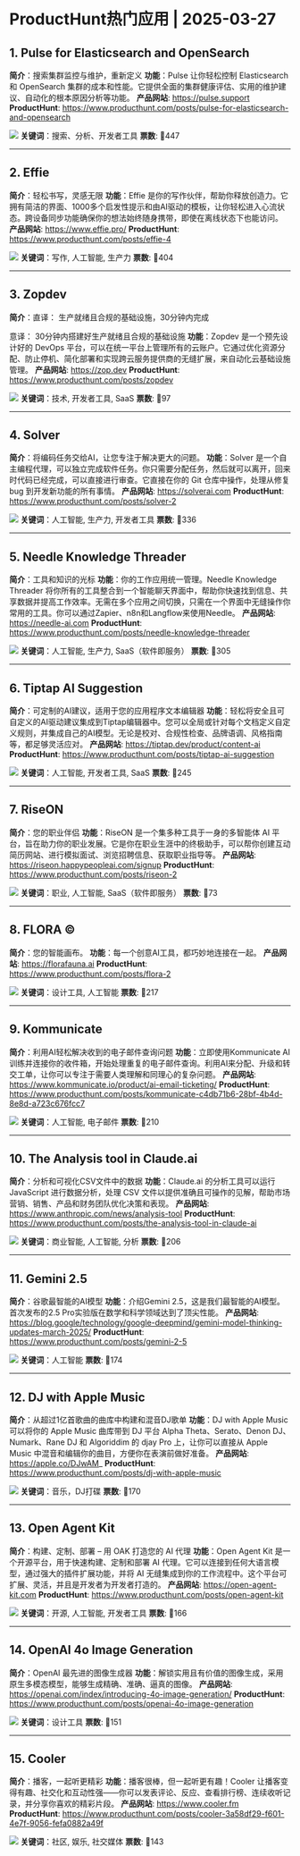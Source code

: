 # ProductHunt热门应用 | 2025-03-27

## 1. Pulse for Elasticsearch and OpenSearch
**简介**：搜索集群监控与维护，重新定义
**功能**：Pulse 让你轻松控制 Elasticsearch 和 OpenSearch 集群的成本和性能。它提供全面的集群健康评估、实用的维护建议、自动化的根本原因分析等功能。
**产品网站**: https://pulse.support
**ProductHunt**: https://www.producthunt.com/posts/pulse-for-elasticsearch-and-opensearch

![](https://ph-files.imgix.net/2fc42146-ae29-4a9c-bc97-f1afa20c78b8.png)
**关键词**：搜索、分析、开发者工具
**票数**: 🔺447

---

## 2. Effie
**简介**：轻松书写，灵感无限
**功能**：Effie 是你的写作伙伴，帮助你释放创造力。它拥有简洁的界面、1000多个启发性提示和由AI驱动的模板，让你轻松进入心流状态。跨设备同步功能确保你的想法始终随身携带，即使在离线状态下也能访问。
**产品网站**: https://www.effie.pro/
**ProductHunt**: https://www.producthunt.com/posts/effie-4

![](https://ph-files.imgix.net/ef24a499-7f7e-4f14-862e-5198e1f3c1f2.png)
**关键词**：写作, 人工智能, 生产力
**票数**: 🔺404

---

## 3. Zopdev
**简介**：直译：
生产就绪且合规的基础设施，30分钟内完成

意译：
30分钟内搭建好生产就绪且合规的基础设施
**功能**：Zopdev 是一个预先设计好的 DevOps 平台，可以在统一平台上管理所有的云账户。它通过优化资源分配、防止停机、简化部署和实现跨云服务提供商的无缝扩展，来自动化云基础设施管理。
**产品网站**: https://zop.dev
**ProductHunt**: https://www.producthunt.com/posts/zopdev

![](https://ph-files.imgix.net/6d808798-a0e0-42cb-84d9-8395d12e2586.jpeg)
**关键词**：技术, 开发者工具, SaaS
**票数**: 🔺97

---

## 4. Solver
**简介**：将编码任务交给AI，让您专注于解决更大的问题。
**功能**：Solver 是一个自主编程代理，可以独立完成软件任务。你只需要分配任务，然后就可以离开，回来时代码已经完成，可以直接进行审查。它直接在你的 Git 仓库中操作，处理从修复 bug 到开发新功能的所有事情。
**产品网站**: https://solverai.com
**ProductHunt**: https://www.producthunt.com/posts/solver-2

![](https://ph-files.imgix.net/1d32665b-8920-4119-8352-7cae099ce9a1.png)
**关键词**：人工智能, 生产力, 开发者工具
**票数**: 🔺336

---

## 5. Needle Knowledge Threader
**简介**：工具和知识的光标
**功能**：你的工作应用统一管理。Needle Knowledge Threader 将你所有的工具整合到一个智能聊天界面中，帮助你快速找到信息、共享数据并提高工作效率。无需在多个应用之间切换，只需在一个界面中无缝操作你常用的工具。你可以通过Zapier、n8n和Langflow来使用Needle。
**产品网站**: https://needle-ai.com
**ProductHunt**: https://www.producthunt.com/posts/needle-knowledge-threader

![](https://ph-files.imgix.net/99fd9e13-54fa-45ca-b1ad-014724c06b8b.jpeg)
**关键词**：人工智能, 生产力, SaaS（软件即服务）
**票数**: 🔺305

---

## 6. Tiptap AI Suggestion
**简介**：可定制的AI建议，适用于您的应用程序文本编辑器
**功能**：轻松将安全且可自定义的AI驱动建议集成到Tiptap编辑器中。您可以全局或针对每个文档定义自定义规则，并集成自己的AI模型。无论是校对、合规性检查、品牌语调、风格指南等，都足够灵活应对。
**产品网站**: https://tiptap.dev/product/content-ai
**ProductHunt**: https://www.producthunt.com/posts/tiptap-ai-suggestion

![](https://ph-files.imgix.net/d3ffddf6-0c9e-4607-84e4-37f37132b2ca.jpeg)
**关键词**：人工智能, 开发者工具, SaaS
**票数**: 🔺245

---

## 7. RiseON
**简介**：您的职业伴侣
**功能**：RiseON 是一个集多种工具于一身的多智能体 AI 平台，旨在助力你的职业发展。它是你在职业生涯中的终极助手，可以帮你创建互动简历网站、进行模拟面试、浏览招聘信息、获取职业指导等。
**产品网站**: https://riseon.happypeopleai.com/signup
**ProductHunt**: https://www.producthunt.com/posts/riseon-2

![](https://ph-files.imgix.net/2e1b4e26-fa06-4af7-94cf-6b28d6e060f8.png)
**关键词**：职业, 人工智能, SaaS（软件即服务）
**票数**: 🔺73

---

## 8. FLORA ©
**简介**：您的智能画布。
**功能**：每一个创意AI工具，都巧妙地连接在一起。
**产品网站**: https://florafauna.ai
**ProductHunt**: https://www.producthunt.com/posts/flora-2

![](https://ph-files.imgix.net/c58a40f0-a57f-44b6-87d5-acdc9e2dc1b4.jpeg)
**关键词**：设计工具, 人工智能
**票数**: 🔺217

---

## 9. Kommunicate
**简介**：利用AI轻松解决收到的电子邮件查询问题
**功能**：立即使用Kommunicate AI训练并连接你的收件箱，开始处理重复的电子邮件查询。利用AI来分配、升级和转交工单，让你可以专注于需要人类理解和同理心的复杂问题。
**产品网站**: https://www.kommunicate.io/product/ai-email-ticketing/
**ProductHunt**: https://www.producthunt.com/posts/kommunicate-c4db71b6-28bf-4b4d-8e8d-a723c676fcc7

![](https://ph-files.imgix.net/a2b5f3d0-8caf-4b68-978a-c09eed707ccc.png)
**关键词**：人工智能, 电子邮件
**票数**: 🔺210

---

## 10. The Analysis tool in Claude.ai
**简介**：分析和可视化CSV文件中的数据
**功能**：Claude.ai 的分析工具可以运行 JavaScript 进行数据分析，处理 CSV 文件以提供准确且可操作的见解，帮助市场营销、销售、产品和财务团队优化决策和表现。
**产品网站**: https://www.anthropic.com/news/analysis-tool
**ProductHunt**: https://www.producthunt.com/posts/the-analysis-tool-in-claude-ai

![](https://ph-files.imgix.net/81d25330-1842-4039-87ae-c6ac8e8883b3.png)
**关键词**：商业智能, 人工智能, 分析
**票数**: 🔺206

---

## 11. Gemini 2.5
**简介**：谷歌最智能的AI模型
**功能**：介绍Gemini 2.5，这是我们最智能的AI模型。
首次发布的2.5 Pro实验版在数学和科学领域达到了顶尖性能。
**产品网站**: https://blog.google/technology/google-deepmind/gemini-model-thinking-updates-march-2025/
**ProductHunt**: https://www.producthunt.com/posts/gemini-2-5

![](https://ph-files.imgix.net/ab0255b2-3e9a-4072-957a-0da993b2ecff.png)
**关键词**：人工智能
**票数**: 🔺174

---

## 12. DJ with Apple Music
**简介**：从超过1亿首歌曲的曲库中构建和混音DJ歌单
**功能**：DJ with Apple Music 可以将你的 Apple Music 曲库带到 DJ 平台 Alpha Theta、Serato、Denon DJ、Numark、Rane DJ 和 Algoriddim 的 djay Pro 上，让你可以直接从 Apple Music 中混音和编辑你的曲目，方便你在表演前做好准备。
**产品网站**: https://apple.co/DJwAM_
**ProductHunt**: https://www.producthunt.com/posts/dj-with-apple-music

![](https://ph-files.imgix.net/1c53c5df-f91a-4aef-90ad-737b3e158017.png)
**关键词**：音乐，DJ打碟
**票数**: 🔺170

---

## 13. Open Agent Kit
**简介**：构建、定制、部署 – 用 OAK 打造您的 AI 代理
**功能**：Open Agent Kit 是一个开源平台，用于快速构建、定制和部署 AI 代理。它可以连接到任何大语言模型，通过强大的插件扩展功能，并将 AI 无缝集成到你的工作流程中。这个平台可扩展、灵活，并且是开发者为开发者打造的。
**产品网站**: https://open-agent-kit.com
**ProductHunt**: https://www.producthunt.com/posts/open-agent-kit

![](https://ph-files.imgix.net/7713d249-6ae4-4d78-9227-9fcc1d0a2a31.png)
**关键词**：开源, 人工智能, 开发者工具
**票数**: 🔺166

---

## 14. OpenAI 4o Image Generation
**简介**：OpenAI 最先进的图像生成器
**功能**：解锁实用且有价值的图像生成，采用原生多模态模型，能够生成精确、准确、逼真的图像。
**产品网站**: https://openai.com/index/introducing-4o-image-generation/
**ProductHunt**: https://www.producthunt.com/posts/openai-4o-image-generation

![](https://ph-files.imgix.net/2080aa91-9a86-47f5-b621-855102339361.jpeg)
**关键词**：设计工具
**票数**: 🔺151

---

## 15. Cooler
**简介**：播客，一起听更精彩
**功能**：播客很棒，但一起听更有趣！Cooler 让播客变得有趣、社交化和互动性强——你可以发表评论、反应、查看排行榜、连续收听记录，并分享你喜欢的精彩片段。
**产品网站**: https://www.cooler.fm
**ProductHunt**: https://www.producthunt.com/posts/cooler-3a58df29-f601-4e7f-9056-fefa0882a49f

![](https://ph-files.imgix.net/24357d0e-72ec-4c53-ba73-49b162cc6b77.png)
**关键词**：社区, 娱乐, 社交媒体
**票数**: 🔺143

